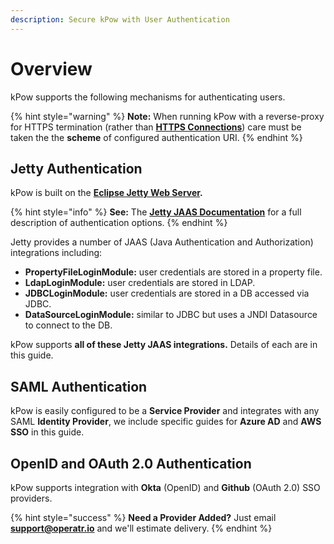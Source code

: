 ```yaml
---
description: Secure kPow with User Authentication
---
```


# Overview

kPow supports the following mechanisms for authenticating users.

{% hint style="warning" %}
**Note:** When running kPow with a reverse-proxy for HTTPS termination \(rather than [**HTTPS Connections**](../configuration/https-connections.md)\) care must be taken the the **scheme** of configured authentication URI.
{% endhint %}

## Jetty Authentication

kPow is built on the [**Eclipse Jetty Web Server**](https://www.eclipse.org/jetty/)**.**

{% hint style="info" %}
**See:** The [**Jetty JAAS Documentation**](https://www.eclipse.org/jetty/documentation/current/jaas-support.html) for a full description of authentication options.
{% endhint %}

Jetty provides a number of JAAS \(Java Authentication and Authorization\) integrations including:

* **PropertyFileLoginModule:** user credentials are stored in a property file.
* **LdapLoginModule:** user credentials are stored in LDAP.
* **JDBCLoginModule:** user credentials are stored in a DB accessed via JDBC.
* **DataSourceLoginModule:** similar to JDBC but uses a JNDI Datasource to connect to the DB.

kPow supports **all of these Jetty JAAS integrations.** Details of each are in this guide.

## SAML Authentication

kPow is easily configured to be a **Service Provider** and integrates with any SAML **Identity Provider**, we include specific guides for **Azure AD** and **AWS SSO** in this guide.

## OpenID and OAuth 2.0 Authentication

kPow supports integration with **Okta** \(OpenID\) and **Github** \(OAuth 2.0\) SSO providers.

{% hint style="success" %}
**Need a Provider Added?** Just email **support@operatr.io** and we'll estimate delivery.
{% endhint %}

